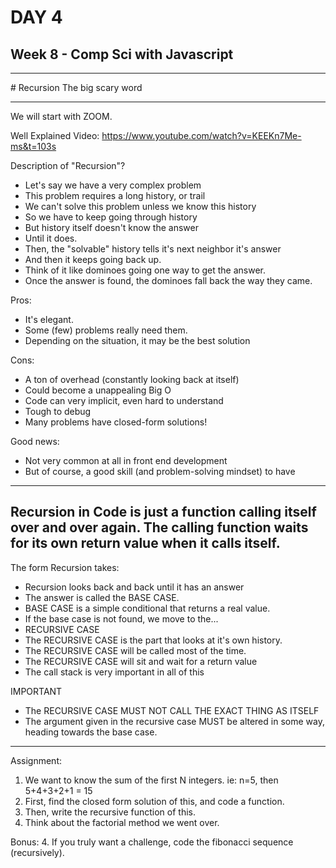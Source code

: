 # DAY 4
## Week 8 - Comp Sci with Javascript
<hr>
# Recursion
The big scary word
<hr>

We will start with ZOOM.

Well Explained Video:
https://www.youtube.com/watch?v=KEEKn7Me-ms&t=103s

Description of "Recursion"?
- Let's say we have a very complex problem
- This problem requires a long history, or trail
- We can't solve this problem unless we know this history
- So we have to keep going through history
- But history itself doesn't know the answer
- Until it does.
- Then, the "solvable" history tells it's next neighbor it's answer
- And then it keeps going back up.
- Think of it like dominoes going one way to get the answer.
- Once the answer is found, the dominoes fall back the way they came.

Pros:
- It's elegant.
- Some (few) problems really need them.
- Depending on the situation, it may be the best solution

Cons:
- A ton of overhead (constantly looking back at itself)
- Could become a unappealing Big O
- Code can very implicit, even hard to understand
- Tough to debug
- Many problems have closed-form solutions!

Good news:
- Not very common at all in front end development
- But of course, a good skill (and problem-solving mindset) to have

-------------
Recursion in Code is just a function calling itself over and over again.
The calling function waits for its own return value when it calls itself.
-------------

The form Recursion takes:
- Recursion looks back and back until it has an answer
- The answer is called the BASE CASE.
- BASE CASE is a simple conditional that returns a real value.
- If the base case is not found, we move to the...
- RECURSIVE CASE
- The RECURSIVE CASE is the part that looks at it's own history.
- The RECURSIVE CASE will be called most of the time.
- The RECURSIVE CASE will sit and wait for a return value
- The call stack is very important in all of this

IMPORTANT
- The RECURSIVE CASE MUST NOT CALL THE EXACT THING AS ITSELF
- The argument given in the recursive case MUST be altered in some way, heading towards the base case.
-------------

Assignment:
1. We want to know the sum of the first N integers. ie: n=5, then 5+4+3+2+1 = 15
2. First, find the closed form solution of this, and code a function.
3. Then, write the recursive function of this.
4. Think about the factorial method we went over.

Bonus:
4. If you truly want a challenge, code the fibonacci sequence (recursively).
